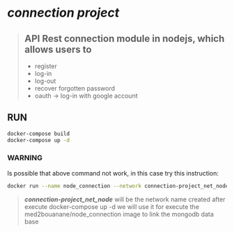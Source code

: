 # ***connection project***

>## API Rest connection module in nodejs, which allows users to
>
>* register
>* log-in
>* log-out
>* recover forgotten password
>* oauth -> log-in with google account

## RUN

```bash
docker-compose build
docker-compose up -d
```

### WARNING

Is possible that above command not work, in this case try this instruction:

```bash
docker run --name node_connection --network connection-project_net_node -p 3000:3000 -d med2bouanane/node_connection

```

> **_connection-project_net_node_** will be the network name created after execute docker-compose up -d
we will use it for execute the med2bouanane/node_connection image to link the mongodb data base
